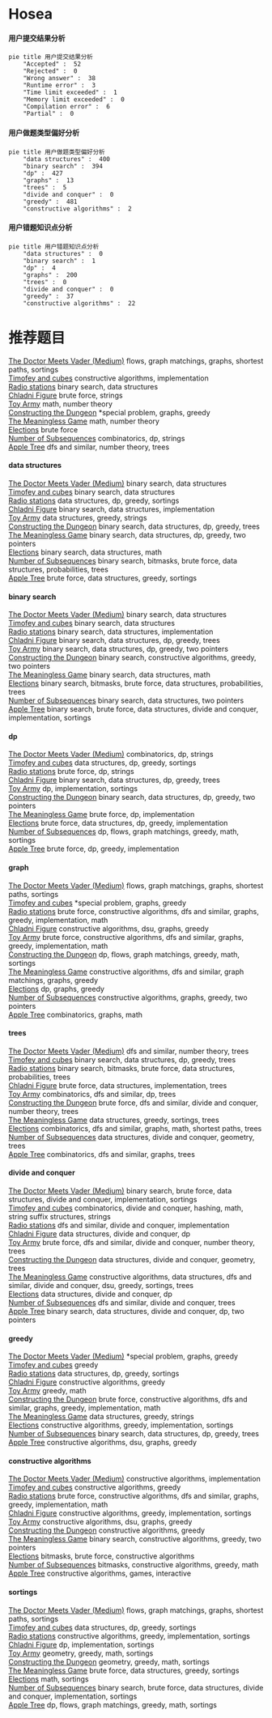 # Hosea
<!-- tabs:start -->
#### **用户提交结果分析**

```mermaid
pie title 用户提交结果分析
    "Accepted" :  52
    "Rejected" :  0
    "Wrong answer" :  38
    "Runtime error" :  3
    "Time limit exceeded" :  1
    "Memory limit exceeded" :  0
    "Compilation error" :  6
    "Partial" :  0
```
#### **用户做题类型偏好分析**

```mermaid
pie title 用户做题类型偏好分析
    "data structures" :  400
    "binary search" :  394
    "dp" :  427
    "graphs" :  13
    "trees" :  5
    "divide and conquer" :  0
    "greedy" :  481
    "constructive algorithms" :  2
```
#### **用户错题知识点分析**

```mermaid
pie title 用户错题知识点分析
    "data structures" :  0
    "binary search" :  1
    "dp" :  4
    "graphs" :  200
    "trees" :  0
    "divide and conquer" :  0
    "greedy" :  37
    "constructive algorithms" :  22
```
<!-- tabs:end -->
# 推荐题目
[The Doctor Meets Vader (Medium)](http://codeforces.com/problemset/problem/1184/B2)		flows,
                        graph matchings,
                        graphs,
                        shortest paths,
                        sortings		  
[Timofey and cubes](http://codeforces.com/problemset/problem/764/B)		constructive algorithms,
                        implementation		  
[Radio stations](http://codeforces.com/problemset/problem/762/E)		binary search,
                        data structures		  
[Chladni Figure](https://codeforces.com/contest/1161/problem/B)		brute force,
                        strings		  
[Toy Army](http://codeforces.com/problemset/problem/84/A)		math,
                        number theory		  
[Constructing the Dungeon](http://codeforces.com/problemset/problem/1346/D)		*special problem,
                        graphs,
                        greedy		  
[The Meaningless Game](https://codeforces.com/contest/834/problem/C)		math,
                        number theory		  
[Elections](http://codeforces.com/problemset/problem/457/C)		brute force		  
[Number of Subsequences](http://codeforces.com/problemset/problem/1426/F)		combinatorics,
                        dp,
                        strings		  
[Apple Tree](http://codeforces.com/problemset/problem/348/B)		dfs and similar,
                        number theory,
                        trees		  
<!-- tabs:start -->
#### **data structures**
[The Doctor Meets Vader (Medium)](http://codeforces.com/problemset/problem/762/E)		binary search,
                        data structures		  
[Timofey and cubes](http://codeforces.com/problemset/problem/768/G)		binary search,
                        data structures		  
[Radio stations](http://codeforces.com/problemset/problem/777/B)		data structures,
                        dp,
                        greedy,
                        sortings		  
[Chladni Figure](https://codeforces.com/contest/528/problem/A)		binary search,
                        data structures,
                        implementation		  
[Toy Army](http://codeforces.com/problemset/problem/797/C)		data structures,
                        greedy,
                        strings		  
[Constructing the Dungeon](http://codeforces.com/problemset/problem/1059/E)		binary search,
                        data structures,
                        dp,
                        greedy,
                        trees		  
[The Meaningless Game](http://codeforces.com/problemset/problem/1492/C)		binary search,
                        data structures,
                        dp,
                        greedy,
                        two pointers		  
[Elections](http://codeforces.com/problemset/problem/1490/G)		binary search,
                        data structures,
                        math		  
[Number of Subsequences](http://codeforces.com/problemset/problem/1479/D)		binary search,
                        bitmasks,
                        brute force,
                        data structures,
                        probabilities,
                        trees		  
[Apple Tree](http://codeforces.com/problemset/problem/1497/A)		brute force,
                        data structures,
                        greedy,
                        sortings		  
#### **binary search**
[The Doctor Meets Vader (Medium)](http://codeforces.com/problemset/problem/762/E)		binary search,
                        data structures		  
[Timofey and cubes](http://codeforces.com/problemset/problem/768/G)		binary search,
                        data structures		  
[Radio stations](https://codeforces.com/contest/528/problem/A)		binary search,
                        data structures,
                        implementation		  
[Chladni Figure](http://codeforces.com/problemset/problem/1059/E)		binary search,
                        data structures,
                        dp,
                        greedy,
                        trees		  
[Toy Army](http://codeforces.com/problemset/problem/1492/C)		binary search,
                        data structures,
                        dp,
                        greedy,
                        two pointers		  
[Constructing the Dungeon](http://codeforces.com/problemset/problem/1463/D)		binary search,
                        constructive algorithms,
                        greedy,
                        two pointers		  
[The Meaningless Game](http://codeforces.com/problemset/problem/1490/G)		binary search,
                        data structures,
                        math		  
[Elections](http://codeforces.com/problemset/problem/1479/D)		binary search,
                        bitmasks,
                        brute force,
                        data structures,
                        probabilities,
                        trees		  
[Number of Subsequences](http://codeforces.com/problemset/problem/1436/E)		binary search,
                        data structures,
                        two pointers		  
[Apple Tree](http://codeforces.com/problemset/problem/1461/D)		binary search,
                        brute force,
                        data structures,
                        divide and conquer,
                        implementation,
                        sortings		  
#### **dp**
[The Doctor Meets Vader (Medium)](http://codeforces.com/problemset/problem/1426/F)		combinatorics,
                        dp,
                        strings		  
[Timofey and cubes](http://codeforces.com/problemset/problem/777/B)		data structures,
                        dp,
                        greedy,
                        sortings		  
[Radio stations](http://codeforces.com/problemset/problem/798/B)		brute force,
                        dp,
                        strings		  
[Chladni Figure](http://codeforces.com/problemset/problem/1059/E)		binary search,
                        data structures,
                        dp,
                        greedy,
                        trees		  
[Toy Army](http://codeforces.com/problemset/problem/1501/B)		dp,
                        implementation,
                        sortings		  
[Constructing the Dungeon](http://codeforces.com/problemset/problem/1492/C)		binary search,
                        data structures,
                        dp,
                        greedy,
                        two pointers		  
[The Meaningless Game](https://codeforces.com/contest/1457/problem/C)		brute force,
                        dp,
                        implementation		  
[Elections](http://codeforces.com/problemset/problem/1491/C)		brute force,
                        data structures,
                        dp,
                        greedy,
                        implementation		  
[Number of Subsequences](http://codeforces.com/problemset/problem/1437/C)		dp,
                        flows,
                        graph matchings,
                        greedy,
                        math,
                        sortings		  
[Apple Tree](http://codeforces.com/problemset/problem/1499/B)		brute force,
                        dp,
                        greedy,
                        implementation		  
#### **graph**
[The Doctor Meets Vader (Medium)](http://codeforces.com/problemset/problem/1184/B2)		flows,
                        graph matchings,
                        graphs,
                        shortest paths,
                        sortings		  
[Timofey and cubes](http://codeforces.com/problemset/problem/1346/D)		*special problem,
                        graphs,
                        greedy		  
[Radio stations](http://codeforces.com/problemset/problem/1487/C)		brute force,
                        constructive algorithms,
                        dfs and similar,
                        graphs,
                        greedy,
                        implementation,
                        math		  
[Chladni Figure](http://codeforces.com/problemset/problem/209/C)		constructive algorithms,
                        dsu,
                        graphs,
                        greedy		  
[Toy Army](http://codeforces.com/problemset/problem/1487/C)		brute force,
                        constructive algorithms,
                        dfs and similar,
                        graphs,
                        greedy,
                        implementation,
                        math		  
[Constructing the Dungeon](http://codeforces.com/problemset/problem/1437/C)		dp,
                        flows,
                        graph matchings,
                        greedy,
                        math,
                        sortings		  
[The Meaningless Game](http://codeforces.com/problemset/problem/1470/D)		constructive algorithms,
                        dfs and similar,
                        graph matchings,
                        graphs,
                        greedy		  
[Elections](http://codeforces.com/problemset/problem/1476/C)		dp,
                        graphs,
                        greedy		  
[Number of Subsequences](http://codeforces.com/problemset/problem/1304/D)		constructive algorithms,
                        graphs,
                        greedy,
                        two pointers		  
[Apple Tree](http://codeforces.com/problemset/problem/1475/C)		combinatorics,
                        graphs,
                        math		  
#### **trees**
[The Doctor Meets Vader (Medium)](http://codeforces.com/problemset/problem/348/B)		dfs and similar,
                        number theory,
                        trees		  
[Timofey and cubes](http://codeforces.com/problemset/problem/1059/E)		binary search,
                        data structures,
                        dp,
                        greedy,
                        trees		  
[Radio stations](http://codeforces.com/problemset/problem/1479/D)		binary search,
                        bitmasks,
                        brute force,
                        data structures,
                        probabilities,
                        trees		  
[Chladni Figure](http://codeforces.com/problemset/problem/1511/C)		brute force,
                        data structures,
                        implementation,
                        trees		  
[Toy Army](http://codeforces.com/problemset/problem/1499/F)		combinatorics,
                        dfs and similar,
                        dp,
                        trees		  
[Constructing the Dungeon](http://codeforces.com/problemset/problem/1491/E)		brute force,
                        dfs and similar,
                        divide and conquer,
                        number theory,
                        trees		  
[The Meaningless Game](http://codeforces.com/problemset/problem/1466/D)		data structures,
                        greedy,
                        sortings,
                        trees		  
[Elections](http://codeforces.com/problemset/problem/1495/D)		combinatorics,
                        dfs and similar,
                        graphs,
                        math,
                        shortest paths,
                        trees		  
[Number of Subsequences](http://codeforces.com/problemset/problem/1303/G)		data structures,
                        divide and conquer,
                        geometry,
                        trees		  
[Apple Tree](http://codeforces.com/problemset/problem/1454/E)		combinatorics,
                        dfs and similar,
                        graphs,
                        trees		  
#### **divide and conquer**
[The Doctor Meets Vader (Medium)](http://codeforces.com/problemset/problem/1461/D)		binary search,
                        brute force,
                        data structures,
                        divide and conquer,
                        implementation,
                        sortings		  
[Timofey and cubes](http://codeforces.com/problemset/problem/1466/G)		combinatorics,
                        divide and conquer,
                        hashing,
                        math,
                        string suffix structures,
                        strings		  
[Radio stations](http://codeforces.com/problemset/problem/1490/D)		dfs and similar,
                        divide and conquer,
                        implementation		  
[Chladni Figure](https://codeforces.com/contest/1483/problem/C)		data structures,
                        divide and conquer,
                        dp		  
[Toy Army](http://codeforces.com/problemset/problem/1491/E)		brute force,
                        dfs and similar,
                        divide and conquer,
                        number theory,
                        trees		  
[Constructing the Dungeon](http://codeforces.com/problemset/problem/1303/G)		data structures,
                        divide and conquer,
                        geometry,
                        trees		  
[The Meaningless Game](http://codeforces.com/problemset/problem/1494/D)		constructive algorithms,
                        data structures,
                        dfs and similar,
                        divide and conquer,
                        dsu,
                        greedy,
                        sortings,
                        trees		  
[Elections](http://codeforces.com/problemset/problem/1482/E)		data structures,
                        divide and conquer,
                        dp		  
[Number of Subsequences](http://codeforces.com/problemset/problem/566/C)		dfs and similar,
                        divide and conquer,
                        trees		  
[Apple Tree](http://codeforces.com/problemset/problem/1428/F)		binary search,
                        data structures,
                        divide and conquer,
                        dp,
                        two pointers		  
#### **greedy**
[The Doctor Meets Vader (Medium)](http://codeforces.com/problemset/problem/1346/D)		*special problem,
                        graphs,
                        greedy		  
[Timofey and cubes](http://codeforces.com/problemset/problem/1141/F1)		greedy		  
[Radio stations](http://codeforces.com/problemset/problem/777/B)		data structures,
                        dp,
                        greedy,
                        sortings		  
[Chladni Figure](http://codeforces.com/problemset/problem/1153/B)		constructive algorithms,
                        greedy		  
[Toy Army](http://codeforces.com/problemset/problem/883/M)		greedy,
                        math		  
[Constructing the Dungeon](http://codeforces.com/problemset/problem/1487/C)		brute force,
                        constructive algorithms,
                        dfs and similar,
                        graphs,
                        greedy,
                        implementation,
                        math		  
[The Meaningless Game](http://codeforces.com/problemset/problem/797/C)		data structures,
                        greedy,
                        strings		  
[Elections](http://codeforces.com/problemset/problem/313/C)		constructive algorithms,
                        greedy,
                        implementation,
                        sortings		  
[Number of Subsequences](http://codeforces.com/problemset/problem/1059/E)		binary search,
                        data structures,
                        dp,
                        greedy,
                        trees		  
[Apple Tree](http://codeforces.com/problemset/problem/209/C)		constructive algorithms,
                        dsu,
                        graphs,
                        greedy		  
#### **constructive algorithms**
[The Doctor Meets Vader (Medium)](http://codeforces.com/problemset/problem/764/B)		constructive algorithms,
                        implementation		  
[Timofey and cubes](http://codeforces.com/problemset/problem/1153/B)		constructive algorithms,
                        greedy		  
[Radio stations](http://codeforces.com/problemset/problem/1487/C)		brute force,
                        constructive algorithms,
                        dfs and similar,
                        graphs,
                        greedy,
                        implementation,
                        math		  
[Chladni Figure](http://codeforces.com/problemset/problem/313/C)		constructive algorithms,
                        greedy,
                        implementation,
                        sortings		  
[Toy Army](http://codeforces.com/problemset/problem/209/C)		constructive algorithms,
                        dsu,
                        graphs,
                        greedy		  
[Constructing the Dungeon](http://codeforces.com/problemset/problem/1493/A)		constructive algorithms,
                        greedy		  
[The Meaningless Game](http://codeforces.com/problemset/problem/1463/D)		binary search,
                        constructive algorithms,
                        greedy,
                        two pointers		  
[Elections](https://codeforces.com/contest/1456/problem/B)		bitmasks,
                        brute force,
                        constructive algorithms		  
[Number of Subsequences](http://codeforces.com/problemset/problem/1492/D)		bitmasks,
                        constructive algorithms,
                        greedy,
                        math		  
[Apple Tree](https://codeforces.com/contest/1504/problem/D)		constructive algorithms,
                        games,
                        interactive		  
#### **sortings**
[The Doctor Meets Vader (Medium)](http://codeforces.com/problemset/problem/1184/B2)		flows,
                        graph matchings,
                        graphs,
                        shortest paths,
                        sortings		  
[Timofey and cubes](http://codeforces.com/problemset/problem/777/B)		data structures,
                        dp,
                        greedy,
                        sortings		  
[Radio stations](http://codeforces.com/problemset/problem/313/C)		constructive algorithms,
                        greedy,
                        implementation,
                        sortings		  
[Chladni Figure](http://codeforces.com/problemset/problem/1501/B)		dp,
                        implementation,
                        sortings		  
[Toy Army](https://codeforces.com/contest/1496/problem/C)		geometry,
                        greedy,
                        math,
                        sortings		  
[Constructing the Dungeon](http://codeforces.com/problemset/problem/1495/A)		geometry,
                        greedy,
                        math,
                        sortings		  
[The Meaningless Game](http://codeforces.com/problemset/problem/1497/A)		brute force,
                        data structures,
                        greedy,
                        sortings		  
[Elections](http://codeforces.com/problemset/problem/1427/A)		math,
                        sortings		  
[Number of Subsequences](http://codeforces.com/problemset/problem/1461/D)		binary search,
                        brute force,
                        data structures,
                        divide and conquer,
                        implementation,
                        sortings		  
[Apple Tree](http://codeforces.com/problemset/problem/1437/C)		dp,
                        flows,
                        graph matchings,
                        greedy,
                        math,
                        sortings		  
<!-- tabs:end -->
